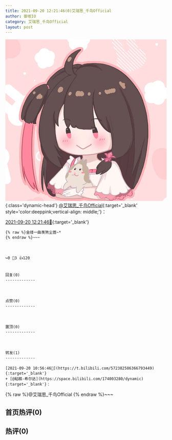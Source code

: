 ```yaml
---
title: 2021-09-20 12:21:46(0)艾瑞思_千鸟Official
author: 御坂IO
category: 艾瑞思_千鸟Official
layout: post
---
```


![img](/images/7e08840c56f251de28bdf766b647bd5fe9a5d50a.jpg){:class='dynamic-head'}
[@艾瑞思_千鸟Official](https://space.bilibili.com/1090010845/dynamic){:target='_blank' style='color:deeppink;vertical-align: middle;'}：

[2021-09-20 12:21:46🔗](https://t.bilibili.com/572404490706475948){:target='_blank'}

~~~
{% raw %}金缕一曲羡煞尘嚣~*
{% endraw %}~~~



↪️0 💬3 👍120


回复(0)
-------------



点赞(0)
-------------



置顶(0)
-------------



转发(1)
-------------

[2021-09-20 10:56:46🔗](https://t.bilibili.com/572382586366793449){:target='_blank'}
+ [@粘糕-希尔达](https://space.bilibili.com/174003280/dynamic){:target='_blank'}：
~~~
{% raw %}@艾瑞思_千鸟Official
{% endraw %}~~~






首页热评(0)
-------------



热评(0)
-------------



